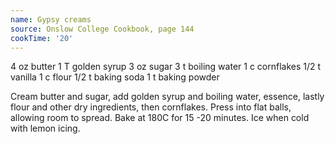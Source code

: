 ```yaml
---
name: Gypsy creams
source: Onslow College Cookbook, page 144
cookTime: '20'
---
```


4 oz butter
1 T golden syrup
3 oz sugar
3 t boiling water
1 c cornflakes
1/2 t vanilla
1 c flour
1/2 t baking soda
1 t baking powder

Cream butter and sugar, add golden syrup and boiling water, essence, lastly flour and other dry ingredients, then cornflakes.  Press into flat balls, allowing room to spread.  Bake at 180C for 15 -20 minutes.  Ice when cold with lemon icing.

